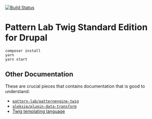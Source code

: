 [![Build Status](https://travis-ci.org/pattern-lab/edition-php-drupal-standard.svg?branch=master)](https://travis-ci.org/pattern-lab/edition-php-drupal-standard)

# Pattern Lab Twig Standard Edition for Drupal 

```
composer install
yarn
yarn start
```

## Other Documentation

These are crucial pieces that contains documentation that is good to understand:

- [`pattern-lab/patternengine-twig`](https://github.com/pattern-lab/patternengine-php-twig)
- [`aleksip/plugin-data-transform`](https://github.com/aleksip/plugin-data-transform)
- [Twig templating language](http://twig.sensiolabs.org/documentation)
